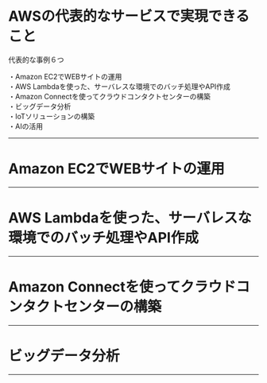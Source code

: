 # AWSの代表的なサービスで実現できること

代表的な事例６つ

・Amazon EC2でWEBサイトの運用   
・AWS Lambdaを使った、サーバレスな環境でのバッチ処理やAPI作成   
・Amazon Connectを使ってクラウドコンタクトセンターの構築   
・ビッグデータ分析   
・IoTソリューションの構築   
・AIの活用   

---
# Amazon EC2でWEBサイトの運用

---
# AWS Lambdaを使った、サーバレスな環境でのバッチ処理やAPI作成

---
# Amazon Connectを使ってクラウドコンタクトセンターの構築

---
# ビッグデータ分析

---
